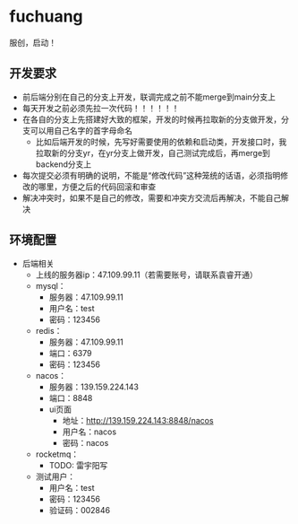 # fuchuang
服创，启动！
## 开发要求
* 前后端分别在自己的分支上开发，联调完成之前不能merge到main分支上
* 每天开发之前必须先拉一次代码！！！！！！
* 在各自的分支上先搭建好大致的框架，开发的时候再拉取新的分支做开发，分支可以用自己名字的首字母命名
  * 比如后端开发的时候，先写好需要使用的依赖和启动类，开发接口时，我拉取新的分支yr，在yr分支上做开发，自己测试完成后，再merge到backend分支上
* 每次提交必须有明确的说明，不能是“修改代码”这种笼统的话语，必须指明修改的哪里，方便之后的代码回滚和审查
* 解决冲突时，如果不是自己的修改，需要和冲突方交流后再解决，不能自己解决
## 环境配置
* 后端相关
  * 上线的服务器ip：47.109.99.11（若需要账号，请联系袁睿开通）
  * mysql：
    * 服务器：47.109.99.11  
    * 用户名：test
    * 密码：123456
  * redis：
    * 服务器：47.109.99.11
    * 端口：6379
    * 密码：123456
  * nacos：
    * 服务器：139.159.224.143
    * 端口：8848
    * ui页面
      * 地址：http://139.159.224.143:8848/nacos
      * 用户名：nacos
      * 密码：nacos
  * rocketmq：
    *  TODO: 雷宇阳写
  * 测试用户：
    * 用户名：test
    * 密码：123456
    * 验证码：002846